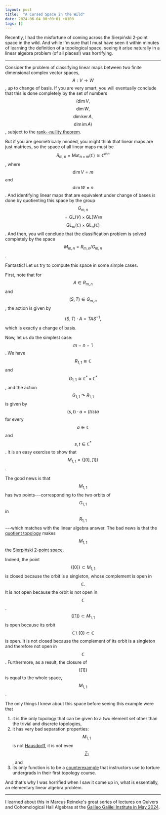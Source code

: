 ```yaml
---
layout: post
title:  "A Cursed Space in the Wild"
date: 2024-06-04 00:00:01 +0100
tags: []
---
```


Recently, I had the misfortune of coming across the Sierpiński 2-point space in
the wild. And while I'm sure that I must have seen it within minutes of
learning the definition of a topological space, seeing it arise naturally in a
linear algebra problem (of all places!) was horrifying.

---

Consider the problem of classifying linear maps between two finite dimensional
complex vector spaces, $$A : V \to W$$, up to change of basis. If you are very
smart, you will eventually conclude that this is done completely by the set
of numbers $$(\dim V,$$ $$\dim W,$$ $$\dim \ker A,$$ $$\dim \mathrm{im}\, A)$$,
subject to the [rank--nullity theorem](https://en.wikipedia.org/wiki/Rank%E2%80%93nullity_theorem#Linear_transformations). 

But if you are geometrically minded, you might think that linear maps are just
matrices, so the space of all linear maps must be $$R_{m, n} = \mathrm{Mat}_{n \times
m}(\mathbb{C}) \cong \mathbb{C}^{mn}$$, where $$\dim V = m$$ and $$\dim W =
n$$. And identifying linear maps that are equivalent under change of bases is
done by quotienting this space by the group $$G_{m, n}$$ $$= \mathrm{GL}(V)
\times
\mathrm{GL}(W) \cong$$ $$\mathrm{GL}_m(\mathbb{C}) \times
\mathrm{GL}_n(\mathbb{C})$$. And then, you will conclude that the
classification problem is solved completely by the space $$M_{m, n} = R_{m, n}
/ G_{m, n}$$.

Fantastic! Let us try to compute this space in some simple cases.

First, note that for $$A \in R_{m, n}$$ and $$(S, T) \in G_{m, n}$$, the action
is given by 

$$
(S, T)\cdot A = T A S^{-1},
$$ 

which is exactly a change of basis. 

Now, let us do the simplest case: $$m = n = 1$$. We have $$R_{1, 1} \cong
\mathbb{C}$$ and $$G_{1, 1} \cong \mathbb{C}^* \times \mathbb{C}^*$$, and the
action $$G_{1, 1} \curvearrowright R_{1, 1}$$ is given by $$(s, t)\cdot a = (t
/ s) a$$ for every $$a \in \mathbb{C}$$ and $$s, t \in \mathbb{C}^*$$. It is an
easy exercise to show that $$M_{1, 1} = \{[0], [1]\}$$.

The good news is that $$M_{1, 1}$$ has two points---corresponding to the two
orbits of $$G_{1, 1}$$ in $$R_{1, 1}$$---which matches with the linear algebra
answer.  The bad news is that the 
[quotient topology](https://en.wikipedia.org/wiki/Quotient_space_(topology)) 
makes $$M_{1, 1}$$ the
[Sierpiński 2-point space](https://en.wikipedia.org/wiki/Sierpi%C5%84ski_space). 

Indeed, the point $$\{[0]\} \subset M_{1, 1}$$ is closed because the orbit is a
singleton, whose complement is open in $$\mathbb C.$$ It is not open because the orbit is
not open in $$\mathbb C$$. $$\{[1]\} \subset M_{1, 1}$$ is open
because its orbit $$\mathbb C \setminus \{0\} \subset \mathbb C$$ is open. It is not closed
because the complement of its orbit is a singleton and therefore not open in
$$\mathbb C$$. Furthermore, as a result, the closure of $${\{[1]\}}$$ is
equal to the whole space, $$M_{1, 1}$$.

The only things I knew about this space before seeing this example were that

1. it is the only topology that can be given to a two element set other than
   the trivial and discrete topologies,
2. it has very bad separation properties: $$M_{1, 1}$$ is not
   [Hausdorff](https://en.wikipedia.org/wiki/Hausdorff_space), it is not even
   [$$T_1$$](https://en.wikipedia.org/wiki/T1_space), and
3. its only function is to be a
   [counterexample](https://en.wikipedia.org/wiki/Counterexamples_in_Topology)
   that instructors use to torture undergrads in their first topology course.

And that's why I was horrified when I saw it come up in, what is essentially, an
elementary linear algebra problem.

---
I learned about this in Marcus Reineke's great series of lectures on Quivers
and Cohomological Hall Algebras at the 
[Galileo Galilei Institute in May 2024](https://www.ggi.infn.it/showevent.pl?id=498).




